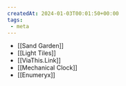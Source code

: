 ```yaml
---
createdAt: 2024-01-03T00:01:50+00:00
tags:
 - meta
---
```

 - [[Sand Garden]]
 - [[Light Tiles]]
 - [[ViaThis.Link]]
 - [[Mechanical Clock]]
 - [[Enumeryx]]